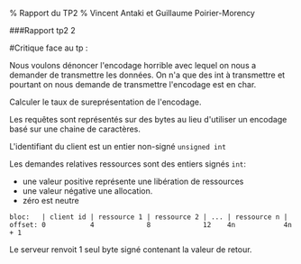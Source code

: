 % Rapport du TP2
% Vincent Antaki et Guillaume Poirier-Morency

###Rapport tp2 2



#Critique face au tp :

Nous voulons dénoncer l'encodage horrible avec lequel on nous a demander de transmettre les données. On n'a que des int à transmettre et pourtant on nous demande de transmettre l'encodage est en char.

Calculer le taux de sureprésentation de l'encodage.


Les requêtes sont représentés sur des bytes au lieu d'utiliser un encodage basé
sur une chaine de caractères.

L'identifiant du client est un entier non-signé `unsigned int`

Les demandes relatives ressources sont des entiers signés `int`:

 - une valeur positive représente une libération de ressources
 - une valeur négative une allocation.
 - zéro est neutre

```
bloc:   | client id | ressource 1 | ressource 2 | ... | ressource n |
offset: 0           4             8             12    4n            4n + 1
```
Le serveur renvoit 1 seul byte signé contenant la valeur de retour.

